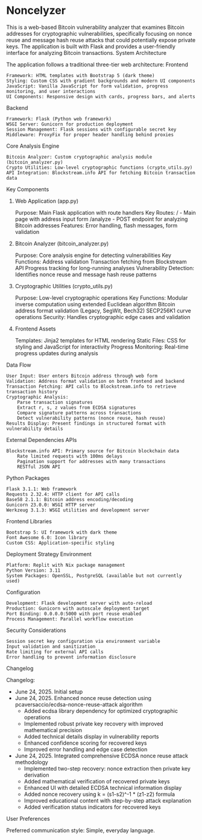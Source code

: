 # Noncelyzer
This is a web-based Bitcoin vulnerability analyzer that examines Bitcoin addresses for cryptographic vulnerabilities, specifically focusing on nonce reuse and message hash reuse attacks that could potentially expose private keys. The application is built with Flask and provides a user-friendly interface for analyzing Bitcoin transactions.
System Architecture

The application follows a traditional three-tier web architecture:
Frontend

    Framework: HTML templates with Bootstrap 5 (dark theme)
    Styling: Custom CSS with gradient backgrounds and modern UI components
    JavaScript: Vanilla JavaScript for form validation, progress monitoring, and user interactions
    UI Components: Responsive design with cards, progress bars, and alerts

Backend

    Framework: Flask (Python web framework)
    WSGI Server: Gunicorn for production deployment
    Session Management: Flask sessions with configurable secret key
    Middleware: ProxyFix for proper header handling behind proxies

Core Analysis Engine

    Bitcoin Analyzer: Custom cryptographic analysis module (bitcoin_analyzer.py)
    Crypto Utilities: Low-level cryptographic functions (crypto_utils.py)
    API Integration: Blockstream.info API for fetching Bitcoin transaction data

Key Components
1. Web Application (app.py)

    Purpose: Main Flask application with route handlers
    Key Routes:
        / - Main page with address input form
        /analyze - POST endpoint for analyzing Bitcoin addresses
    Features: Error handling, flash messages, form validation

2. Bitcoin Analyzer (bitcoin_analyzer.py)

    Purpose: Core analysis engine for detecting vulnerabilities
    Key Functions:
        Address validation
        Transaction fetching from Blockstream API
        Progress tracking for long-running analyses
    Vulnerability Detection: Identifies nonce reuse and message hash reuse patterns

3. Cryptographic Utilities (crypto_utils.py)

    Purpose: Low-level cryptographic operations
    Key Functions:
        Modular inverse computation using extended Euclidean algorithm
        Bitcoin address format validation (Legacy, SegWit, Bech32)
        SECP256K1 curve operations
    Security: Handles cryptographic edge cases and validation

4. Frontend Assets

    Templates: Jinja2 templates for HTML rendering
    Static Files: CSS for styling and JavaScript for interactivity
    Progress Monitoring: Real-time progress updates during analysis

Data Flow

    User Input: User enters Bitcoin address through web form
    Validation: Address format validation on both frontend and backend
    Transaction Fetching: API calls to Blockstream.info to retrieve transaction history
    Cryptographic Analysis:
        Parse transaction signatures
        Extract r, s, z values from ECDSA signatures
        Compare signature patterns across transactions
        Detect vulnerability patterns (nonce reuse, hash reuse)
    Results Display: Present findings in structured format with vulnerability details

External Dependencies
APIs

    Blockstream.info API: Primary source for Bitcoin blockchain data
        Rate limited requests with 100ms delays
        Pagination support for addresses with many transactions
        RESTful JSON API

Python Packages

    Flask 3.1.1: Web framework
    Requests 2.32.4: HTTP client for API calls
    Base58 2.1.1: Bitcoin address encoding/decoding
    Gunicorn 23.0.0: WSGI HTTP server
    Werkzeug 3.1.3: WSGI utilities and development server

Frontend Libraries

    Bootstrap 5: UI framework with dark theme
    Font Awesome 6.0: Icon library
    Custom CSS: Application-specific styling

Deployment Strategy
Environment

    Platform: Replit with Nix package management
    Python Version: 3.11
    System Packages: OpenSSL, PostgreSQL (available but not currently used)

Configuration

    Development: Flask development server with auto-reload
    Production: Gunicorn with autoscale deployment target
    Port Binding: 0.0.0.0:5000 with port reuse enabled
    Process Management: Parallel workflow execution

Security Considerations

    Session secret key configuration via environment variable
    Input validation and sanitization
    Rate limiting for external API calls
    Error handling to prevent information disclosure

Changelog

Changelog:
- June 24, 2025. Initial setup
- June 24, 2025. Enhanced nonce reuse detection using pcaversaccio/ecdsa-nonce-reuse-attack algorithm
  - Added ecdsa library dependency for optimized cryptographic operations
  - Implemented robust private key recovery with improved mathematical precision
  - Added technical details display in vulnerability reports
  - Enhanced confidence scoring for recovered keys
  - Improved error handling and edge case detection
- June 24, 2025. Integrated comprehensive ECDSA nonce reuse attack methodology
  - Implemented two-step recovery: nonce extraction then private key derivation
  - Added mathematical verification of recovered private keys
  - Enhanced UI with detailed ECDSA technical information display
  - Added nonce recovery using k = (s1-s2)^-1 * (z1-z2) formula
  - Improved educational content with step-by-step attack explanation
  - Added verification status indicators for recovered keys

User Preferences

Preferred communication style: Simple, everyday language.
